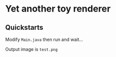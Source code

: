 # Yet another toy renderer

## Quickstarts

Modify `Main.java` then run and wait...

Output image is `test.png`
